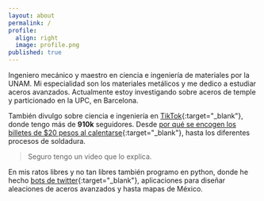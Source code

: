 ```yaml
---
layout: about
permalink: /
profile:
  align: right
  image: profile.png
published: true
---
```


<script>
var speed = 1;

/* Call this function with a string containing the ID name to
 * the element containing the number you want to do a count animation on.*/
function incEltNbr(id) {
  elt = document.getElementById(id);
  endNbr = Number(document.getElementById(id).innerHTML);
  incNbrRec(500, endNbr, elt);
}

/*A recursive function to increase the number.*/
function incNbrRec(i, endNbr, elt) {
  if (i <= endNbr) {
    elt.innerHTML = i;
    setTimeout(function() {//Delay a bit before calling the function again.
      incNbrRec(i + 1, endNbr, elt);
    }, speed);
  }
}

/*Function called on button click*/
function incNbr(){
  incEltNbr("nbr");
}

incEltNbr("nbr"); /*Call this funtion with the ID-name for that element to increase the number within*/
</script>
  
Ingeniero mecánico y maestro en ciencia e ingeniería de materiales por la UNAM. Mi especialidad son los materiales metálicos y me dedico a estudiar aceros avanzados. Actualmente estoy investigando sobre aceros de temple y particionado en la UPC, en Barcelona.

También divulgo sobre ciencia e ingeniería en [TikTok](https://www.tiktok.com/@heliouz_){:target="_blank"}, donde tengo más de <b id="nbr">910</b>__k__ seguidores. Desde [por qué se encogen los billetes de $20 pesos al calentarse](https://www.sdpnoticias.com/estilo-de-vida/por-que-se-encoge-un-billete-de-20-pesos-al-calentarse-cientifico-lo-explica/){:target="_blank"}, hasta los diferentes procesos de soldadura. 

>Seguro tengo un video que lo explica.

En mis ratos libres y no tan libres también programo en python, donde he hecho [bots de twitter](https://twitter.com/BigakuSan){:target="_blank"}, aplicaciones para diseñar aleaciones de aceros avanzados y hasta mapas de México.
